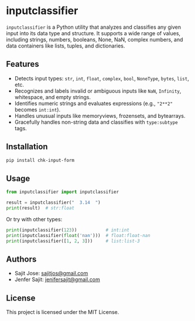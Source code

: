 # inputclassifier

`inputclassifier` is a Python utility that analyzes and classifies any given input into its data type and structure. It supports a wide range of values, including strings, numbers, booleans, None, NaN, complex numbers, and data containers like lists, tuples, and dictionaries.

## Features

- Detects input types: `str`, `int`, `float`, `complex`, `bool`, `NoneType`, `bytes`, `list`, etc.
- Recognizes and labels invalid or ambiguous inputs like `NaN`, `Infinity`, whitespace, and empty strings.
- Identifies numeric strings and evaluates expressions (e.g., `"2**2"` becomes `int:int`).
- Handles unusual inputs like memoryviews, frozensets, and bytearrays.
- Gracefully handles non-string data and classifies with `type:subtype` tags.

## Installation

```bash
pip install chk-input-form
```

## Usage

```python
from inputclassifier import inputclassifier

result = inputclassifier("  3.14  ")
print(result)  # str:float
```

Or try with other types:

```python
print(inputclassifier(123))           # int:int
print(inputclassifier(float('nan')))  # float:float-nan
print(inputclassifier([1, 2, 3]))     # list:list-3
```

## Authors

- Sajit Jose: <sajitjos@gmail.com>
- Jenfer Sajit: <jenifersajit@gmail.com>

## License

This project is licensed under the MIT License.
